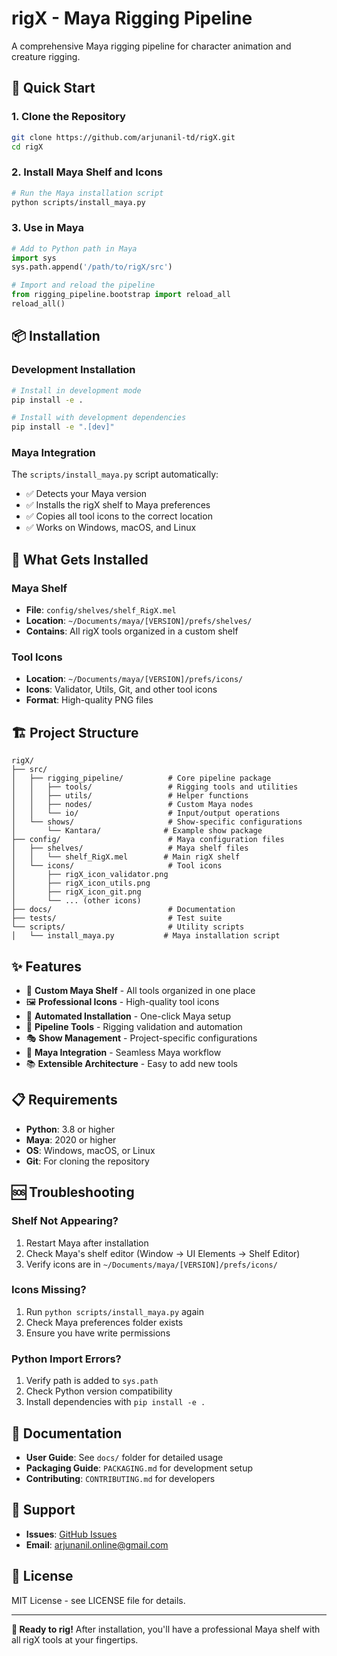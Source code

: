 # rigX - Maya Rigging Pipeline

A comprehensive Maya rigging pipeline for character animation and creature rigging.

## 🚀 Quick Start

### 1. Clone the Repository
```bash
git clone https://github.com/arjunanil-td/rigX.git
cd rigX
```

### 2. Install Maya Shelf and Icons
```bash
# Run the Maya installation script
python scripts/install_maya.py
```

### 3. Use in Maya
```python
# Add to Python path in Maya
import sys
sys.path.append('/path/to/rigX/src')

# Import and reload the pipeline
from rigging_pipeline.bootstrap import reload_all
reload_all()
```

## 📦 Installation

### Development Installation
```bash
# Install in development mode
pip install -e .

# Install with development dependencies
pip install -e ".[dev]"
```

### Maya Integration
The `scripts/install_maya.py` script automatically:
- ✅ Detects your Maya version
- ✅ Installs the rigX shelf to Maya preferences
- ✅ Copies all tool icons to the correct location
- ✅ Works on Windows, macOS, and Linux

## 🎯 What Gets Installed

### Maya Shelf
- **File**: `config/shelves/shelf_RigX.mel`
- **Location**: `~/Documents/maya/[VERSION]/prefs/shelves/`
- **Contains**: All rigX tools organized in a custom shelf

### Tool Icons
- **Location**: `~/Documents/maya/[VERSION]/prefs/icons/`
- **Icons**: Validator, Utils, Git, and other tool icons
- **Format**: High-quality PNG files

## 🏗️ Project Structure

```
rigX/
├── src/
│   ├── rigging_pipeline/          # Core pipeline package
│   │   ├── tools/                 # Rigging tools and utilities
│   │   ├── utils/                 # Helper functions
│   │   ├── nodes/                 # Custom Maya nodes
│   │   └── io/                    # Input/output operations
│   └── shows/                     # Show-specific configurations
│       └── Kantara/              # Example show package
├── config/                        # Maya configuration files
│   ├── shelves/                   # Maya shelf files
│   │   └── shelf_RigX.mel        # Main rigX shelf
│   └── icons/                     # Tool icons
│       ├── rigX_icon_validator.png
│       ├── rigX_icon_utils.png
│       ├── rigX_icon_git.png
│       └── ... (other icons)
├── docs/                          # Documentation
├── tests/                         # Test suite
└── scripts/                       # Utility scripts
│   └── install_maya.py           # Maya installation script
```

## ✨ Features

- 🎨 **Custom Maya Shelf** - All tools organized in one place
- 🖼️ **Professional Icons** - High-quality tool icons
- 🔧 **Automated Installation** - One-click Maya setup
- 🚀 **Pipeline Tools** - Rigging validation and automation
- 🎭 **Show Management** - Project-specific configurations
- 🔌 **Maya Integration** - Seamless Maya workflow
- 📚 **Extensible Architecture** - Easy to add new tools

## 📋 Requirements

- **Python**: 3.8 or higher
- **Maya**: 2020 or higher
- **OS**: Windows, macOS, or Linux
- **Git**: For cloning the repository

## 🆘 Troubleshooting

### Shelf Not Appearing?
1. Restart Maya after installation
2. Check Maya's shelf editor (Window → UI Elements → Shelf Editor)
3. Verify icons are in `~/Documents/maya/[VERSION]/prefs/icons/`

### Icons Missing?
1. Run `python scripts/install_maya.py` again
2. Check Maya preferences folder exists
3. Ensure you have write permissions

### Python Import Errors?
1. Verify path is added to `sys.path`
2. Check Python version compatibility
3. Install dependencies with `pip install -e .`

## 📖 Documentation

- **User Guide**: See `docs/` folder for detailed usage
- **Packaging Guide**: `PACKAGING.md` for development setup
- **Contributing**: `CONTRIBUTING.md` for developers

## 🤝 Support

- **Issues**: [GitHub Issues](https://github.com/arjunanil-td/rigX/issues)
- **Email**: arjunanil.online@gmail.com

## 📄 License

MIT License - see LICENSE file for details.

---

**🎉 Ready to rig!** After installation, you'll have a professional Maya shelf with all rigX tools at your fingertips.
